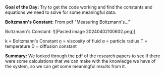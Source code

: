 **Goal of the Day:** Try to get the code working and find the constants and equations we need to solve for some meaningful data.

**Boltzmann's Constant:**
From pdf "Measuring Boltzmann's..."

Boltzmann's Constant:  ![[Pasted image 20240402100602.png]]

k = Boltzmann's Constant 
$\eta$ = viscosity of fluid
$\alpha$ = particle radius 
T = temperature 
D = diffusion constant 


**Summary:** We looked through the pdf of the research papers to see if there were some calculations that we can make with the knowledge we have of the system, so we can get some meaningful results from it.
